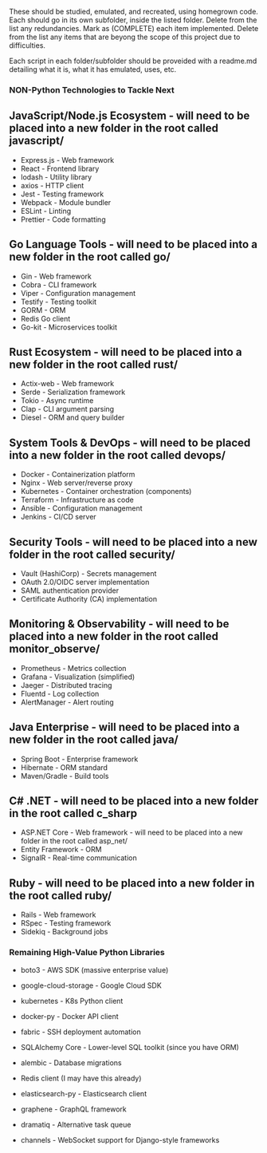 These should be studied, emulated, and recreated, using homegrown code.
Each should go in its own subfolder, inside the listed folder. 
Delete from the list any redundancies. 
Mark as (COMPLETE) each item implemented. 
Delete from the list any items that are beyong the scope of this project due to difficulties.

Each script in each folder/subfolder should be proveided with a readme.md detailing what it is, what it has emulated, uses, etc.

### NON-Python Technologies to Tackle Next

## JavaScript/Node.js Ecosystem - will need to be placed into a new folder in the root called javascript/
- Express.js - Web framework
- React - Frontend library
- lodash - Utility library
- axios - HTTP client
- Jest - Testing framework
- Webpack - Module bundler
- ESLint - Linting
- Prettier - Code formatting

## Go Language Tools - will need to be placed into a new folder in the root called go/
- Gin - Web framework
- Cobra - CLI framework
- Viper - Configuration management
- Testify - Testing toolkit
- GORM - ORM
- Redis Go client
- Go-kit - Microservices toolkit

## Rust Ecosystem - will need to be placed into a new folder in the root called rust/
- Actix-web - Web framework
- Serde - Serialization framework
- Tokio - Async runtime
- Clap - CLI argument parsing
- Diesel - ORM and query builder

## System Tools & DevOps - will need to be placed into a new folder in the root called devops/
- Docker - Containerization platform
- Nginx - Web server/reverse proxy
- Kubernetes - Container orchestration (components)
- Terraform - Infrastructure as code
- Ansible - Configuration management
- Jenkins - CI/CD server

## Security Tools - will need to be placed into a new folder in the root called security/
- Vault (HashiCorp) - Secrets management
- OAuth 2.0/OIDC server implementation
- SAML authentication provider
- Certificate Authority (CA) implementation

## Monitoring & Observability - will need to be placed into a new folder in the root called monitor_observe/
- Prometheus - Metrics collection
- Grafana - Visualization (simplified)
- Jaeger - Distributed tracing
- Fluentd - Log collection
- AlertManager - Alert routing

## Java Enterprise - will need to be placed into a new folder in the root called java/
- Spring Boot - Enterprise framework
- Hibernate - ORM standard
- Maven/Gradle - Build tools

## C# .NET - will need to be placed into a new folder in the root called c_sharp
- ASP.NET Core - Web framework - will need to be placed into a new folder in the root called asp_net/
- Entity Framework - ORM
- SignalR - Real-time communication

## Ruby - will need to be placed into a new folder in the root called ruby/
- Rails - Web framework
- RSpec - Testing framework
- Sidekiq - Background jobs

### Remaining High-Value Python Libraries

- boto3 - AWS SDK (massive enterprise value)

- google-cloud-storage - Google Cloud SDK

- kubernetes - K8s Python client

- docker-py - Docker API client

- fabric - SSH deployment automation

- SQLAlchemy Core - Lower-level SQL toolkit (since you have ORM)

- alembic - Database migrations

- Redis client (I may have this already)

- elasticsearch-py - Elasticsearch client

- graphene - GraphQL framework

- dramatiq - Alternative task queue

- channels - WebSocket support for Django-style frameworks
